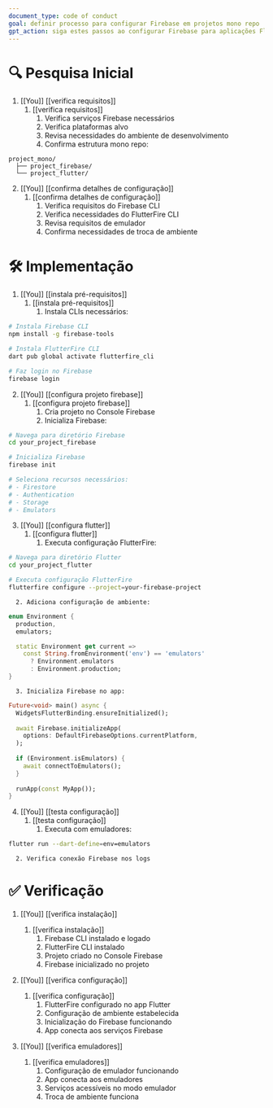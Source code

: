 ```yaml
---
document_type: code of conduct
goal: definir processo para configurar Firebase em projetos mono repo
gpt_action: siga estes passos ao configurar Firebase para aplicações Flutter
---
```


# 🔍 Pesquisa Inicial

1. [[You]] [[verifica requisitos]]
   1. [[verifica requisitos]]
      1. Verifica serviços Firebase necessários
      2. Verifica plataformas alvo
      3. Revisa necessidades do ambiente de desenvolvimento
      4. Confirma estrutura mono repo:
```
project_mono/
  ├── project_firebase/
  └── project_flutter/
```

2. [[You]] [[confirma detalhes de configuração]]
   1. [[confirma detalhes de configuração]]
      1. Verifica requisitos do Firebase CLI
      2. Verifica necessidades do FlutterFire CLI
      3. Revisa requisitos de emulador
      4. Confirma necessidades de troca de ambiente

# 🛠️ Implementação

1. [[You]] [[instala pré-requisitos]]
   1. [[instala pré-requisitos]]
      1. Instala CLIs necessários:
```bash
# Instala Firebase CLI
npm install -g firebase-tools

# Instala FlutterFire CLI
dart pub global activate flutterfire_cli

# Faz login no Firebase
firebase login
```

2. [[You]] [[configura projeto firebase]]
   1. [[configura projeto firebase]]
      1. Cria projeto no Console Firebase
      2. Inicializa Firebase:
```bash
# Navega para diretório Firebase
cd your_project_firebase

# Inicializa Firebase
firebase init

# Seleciona recursos necessários:
# - Firestore
# - Authentication
# - Storage
# - Emulators
```

3. [[You]] [[configura flutter]]
   1. [[configura flutter]]
      1. Executa configuração FlutterFire:
```bash
# Navega para diretório Flutter
cd your_project_flutter

# Executa configuração FlutterFire
flutterfire configure --project=your-firebase-project
```
      2. Adiciona configuração de ambiente:
```dart
enum Environment {
  production,
  emulators;

  static Environment get current => 
    const String.fromEnvironment('env') == 'emulators' 
      ? Environment.emulators 
      : Environment.production;
}
```
      3. Inicializa Firebase no app:
```dart
Future<void> main() async {
  WidgetsFlutterBinding.ensureInitialized();
  
  await Firebase.initializeApp(
    options: DefaultFirebaseOptions.currentPlatform,
  );
  
  if (Environment.isEmulators) {
    await connectToEmulators();
  }
  
  runApp(const MyApp());
}
```

4. [[You]] [[testa configuração]]
   1. [[testa configuração]]
      1. Executa com emuladores:
```bash
flutter run --dart-define=env=emulators
```
      2. Verifica conexão Firebase nos logs

# ✅ Verificação

1. [[You]] [[verifica instalação]]
   1. [[verifica instalação]]
      1. Firebase CLI instalado e logado
      2. FlutterFire CLI instalado
      3. Projeto criado no Console Firebase
      4. Firebase inicializado no projeto

2. [[You]] [[verifica configuração]]
   1. [[verifica configuração]]
      1. FlutterFire configurado no app Flutter
      2. Configuração de ambiente estabelecida
      3. Inicialização do Firebase funcionando
      4. App conecta aos serviços Firebase

3. [[You]] [[verifica emuladores]]
   1. [[verifica emuladores]]
      1. Configuração de emulador funcionando
      2. App conecta aos emuladores
      3. Serviços acessíveis no modo emulador
      4. Troca de ambiente funciona 
